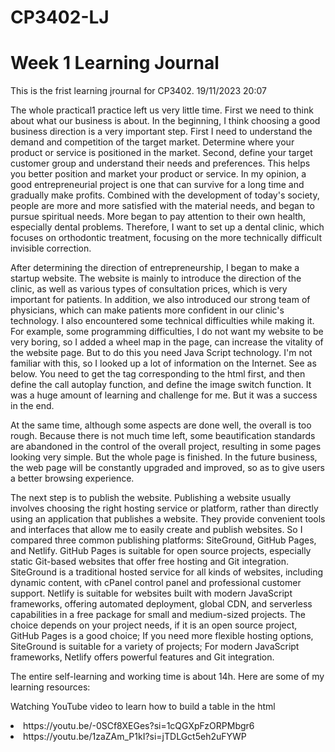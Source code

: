 # CP3402-LJ
# Week 1 Learning Journal
This is the frist learning jrournal for CP3402. 19/11/2023 20:07

The whole practical1 practice left us very little time. First we need to think about what our business is about. In the beginning, I think choosing a good business direction is a very important step. First I need to understand the demand and competition of the target market. Determine where your product or service is positioned in the market. Second, define your target customer group and understand their needs and preferences. This helps you better position and market your product or service. In my opinion, a good entrepreneurial project is one that can survive for a long time and gradually make profits. Combined with the development of today's society, people are more and more satisfied with the material needs, and began to pursue spiritual needs. More began to pay attention to their own health, especially dental problems. Therefore, I want to set up a dental clinic, which focuses on orthodontic treatment, focusing on the more technically difficult invisible correction.

After determining the direction of entrepreneurship, I began to make a startup website. The website is mainly to introduce the direction of the clinic, as well as various types of consultation prices, which is very important for patients. In addition, we also introduced our strong team of physicians, which can make patients more confident in our clinic's technology. I also encountered some technical difficulties while making it. For example, some programming difficulties, I do not want my website to be very boring, so I added a wheel map in the page, can increase the vitality of the website page. But to do this you need Java Script technology. I'm not familiar with this, so I looked up a lot of information on the Internet. See as below. You need to get the tag corresponding to the html first, and then define the call autoplay function, and define the image switch function. It was a huge amount of learning and challenge for me. But it was a success in the end.

At the same time, although some aspects are done well, the overall is too rough. Because there is not much time left, some beautification standards are abandoned in the control of the overall project, resulting in some pages looking very simple. But the whole page is finished. In the future business, the web page will be constantly upgraded and improved, so as to give users a better browsing experience.

The next step is to publish the website. Publishing a website usually involves choosing the right hosting service or platform, rather than directly using an application that publishes a website. They provide convenient tools and interfaces that allow me to easily create and publish websites. So I compared three common publishing platforms: SiteGround, GitHub Pages, and Netlify. GitHub Pages is suitable for open source projects, especially static Git-based websites that offer free hosting and Git integration. SiteGround is a traditional hosted service for all kinds of websites, including dynamic content, with cPanel control panel and professional customer support. Netlify is suitable for websites built with modern JavaScript frameworks, offering automated deployment, global CDN, and serverless capabilities in a free package for small and medium-sized projects. The choice depends on your project needs, if it is an open source project, GitHub Pages is a good choice; If you need more flexible hosting options, SiteGround is suitable for a variety of projects; For modern JavaScript frameworks, Netlify offers powerful features and Git integration.

The entire self-learning and working time is about 14h.
Here are some of my learning resources:

Watching YouTube video to learn how to build a table in the html

<li>https://youtu.be/-0SCf8XEGes?si=1cQGXpFzORPMbgr6</li>
<li>https://youtu.be/1zaZAm_P1kI?si=jTDLGct5eh2uFYWP</li>
